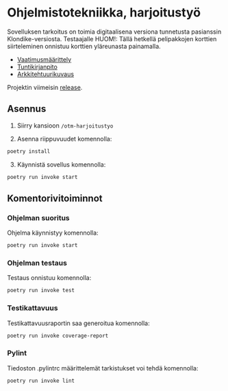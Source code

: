 # Ohjelmistotekniikka, harjoitustyö

Sovelluksen tarkoitus on toimia digitaalisena versiona tunnetusta pasianssin Klondike-versiosta.
Testaajalle HUOM!: Tällä hetkellä pelipakkojen korttien siirteleminen onnistuu korttien yläreunasta painamalla.

- [Vaatimusmäärittely](./otm-harjoitustyo/dokumentaatio/vaatimusmaarittely.md)
- [Tuntikirjanpito](./otm-harjoitustyo/dokumentaatio/tuntikirjanpito.md)
- [Arkkitehtuurikuvaus](./otm-harjoitustyo/dokumentaatio/arkkitehtuuri.md)

Projektin viimeisin [release](https://https://github.com/mikeessi/ot--harjoitustyo/releases).

## Asennus

1. Siirry kansioon `/otm-harjoitustyo`

2. Asenna riippuvuudet komennolla:

```bash
poetry install
```

3. Käynnistä sovellus komennolla:

```bash
poetry run invoke start
```

## Komentorivitoiminnot

### Ohjelman suoritus

Ohjelma käynnistyy komennolla:

```bash
poetry run invoke start
```

### Ohjelman testaus

Testaus onnistuu komennolla:

```bash
poetry run invoke test
```

### Testikattavuus

Testikattavuusraportin saa generoitua komennolla:

```bash
poetry run invoke coverage-report
```

### Pylint

Tiedoston .pylintrc määrittelemät tarkistukset voi tehdä komennolla:

```bash
poetry run invoke lint
```
